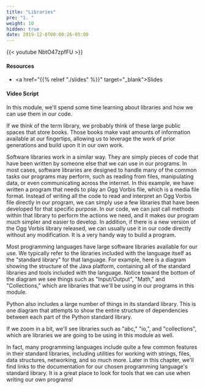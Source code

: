 ```yaml
---
title: "Libraries"
pre: "1. "
weight: 10
hidden: true
date: 2019-12-6T00:00:26-05:00
---
```


{{< youtube NbtO47zpfFU >}}

#### Resources

* <a href="{{% relref "./slides" %}}" target="_blank">Slides</a>

#### Video Script

In this module, we'll spend some time learning about libraries and how we can use them in our code.

If we think of the term library, we probably think of these large public spaces that store books. Those books make vast amounts of information available at our fingertips, allowing us to leverage the work of prior generations and build upon it in our own work.

Software libraries work in a similar way. They are simply pieces of code that have been written by someone else that we can use in our programs. In most cases, software libraries are designed to handle many of the common tasks our programs may perform, such as reading from files, manipulating data, or even communicating across the internet. In this example, we have written a program that needs to play an Ogg Vorbis file, which is a media file format. Instead of writing all the code to read and interpret an Ogg Vorbis file directly in our program, we can simply use a few libraries that have been developed for that specific purpose. In our code, we can just call methods within that library to perform the actions we need, and it makes our program much simpler and easier to develop. In addition, if there is a new version of the Ogg Vorbis library released, we can usually use it in our code directly without any modification. It is a very handy way to build a program.

Most programming languages have large software libraries available for our use. We typically refer to the libraries included with the language itself as the "standard library" for that language. For example, here is a diagram showing the structure of the Java platform, containing all of the standard libraries and tools included with the language. Notice toward the bottom of the diagram we see things such as "Input/Output", "Math," and "Collections," which are libraries that we'll be using in our programs in this module.

Python also includes a large number of things in its standard library. This is one diagram that attempts to show the entire structure of dependencies between each part of the Python standard library.

If we zoom in a bit, we'll see libraries such as "abc," "io,", and "collections", which are libraries we are going to be using in this module as well.

In fact, many programming languages include quite a few common features in their standard libraries, including utilities for working with strings, files, data structures, networking, and so much more. Later in this chapter, we'll find links to the documentation for our chosen programming language's standard library. It is a great place to look for tools that we can use when writing our own programs!
